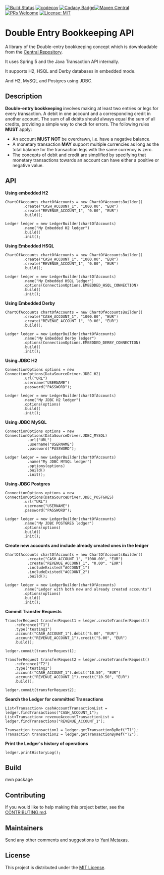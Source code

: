 [![Build Status](https://travis-ci.org/imetaxas/double-entry-bookkeeping-api.svg?branch=master)](https://travis-ci.org/imetaxas/double-entry-bookkeeping-api)
[![codecov](https://codecov.io/gh/imetaxas/double-entry-bookkeeping-api/branch/master/graph/badge.svg)](https://codecov.io/gh/imetaxas/double-entry-bookkeeping-api)
[![Codacy Badge](https://api.codacy.com/project/badge/Grade/970cf46c3cf84ed281f62a60ca465d5b)](https://www.codacy.com/app/imetaxas/double-entry-bookkeeping-api?utm_source=github.com&amp;utm_medium=referral&amp;utm_content=imetaxas/double-entry-bookkeeping-api&amp;utm_campaign=Badge_Grade)[![Maven Central](https://maven-badges.herokuapp.com/maven-central/com.yanimetaxas/bookkeeping/badge.svg)](https://maven-badges.herokuapp.com/maven-central/com.yanimetaxas/bookkeeping/)
[![PRs Welcome](https://img.shields.io/badge/PRs-welcome-green.svg)](http://makeapullrequest.com)
[![License: MIT](https://img.shields.io/badge/License-MIT-yellow.svg)](https://opensource.org/licenses/MIT)

# Double Entry Bookkeeping API
A library of the Double-entry bookkeeping concept which is downloadable from the [Central Repository](https://search.maven.org/#search%7Cga%7C1%7Cg%3A%22com.yanimetaxas%22). 

It uses Spring 5 and the Java Transaction API internally.

It supports H2, HSQL and Derby databases in embedded mode.

And H2, MySQL and Postgres using JDBC.

Description
--------------------

**Double-entry bookkeeping** involves making at least two entries or legs for every transaction.
A debit in one account and a corresponding credit in another account.
The sum of all debits should always equal the sum of all credits, providing a simple way to check for errors.
The following rules **MUST** apply:

  * An account **MUST NOT** be overdrawn, i.e. have a negative balance.
  * A monetary transaction **MAY** support multiple currencies as long as the total balance for the transaction legs with the same currency is zero.
  * The concepts of debit and credit are simplified by specifying that monetary transactions towards an account can have either a positive or negative value.

API
----
**Using embedded H2**
```
ChartOfAccounts chartOfAccounts = new ChartOfAccountsBuilder()
        .create("CASH_ACCOUNT_1", "1000.00", "EUR")
        .create("REVENUE_ACCOUNT_1", "0.00", "EUR")
        .build();

Ledger ledger = new LedgerBuilder(chartOfAccounts)
        .name("My Embedded H2 ledger")
        .build()
        .init();
```

**Using Embedded HSQL**
```
ChartOfAccounts chartOfAccounts = new ChartOfAccountsBuilder()
        .create("CASH_ACCOUNT_1", "1000.00", "EUR")
        .create("REVENUE_ACCOUNT_1", "0.00", "EUR")
        .build();

Ledger ledger = new LedgerBuilder(chartOfAccounts)
        .name("My Embedded HSQL ledger")
        .options(ConnectionOptions.EMBEDDED_HSQL_CONNECTION)
        .build()
        .init();
```

**Using Embedded Derby**
```
ChartOfAccounts chartOfAccounts = new ChartOfAccountsBuilder()
        .create("CASH_ACCOUNT_1", "1000.00", "EUR")
        .create("REVENUE_ACCOUNT_1", "0.00", "EUR")
        .build();

Ledger ledger = new LedgerBuilder(chartOfAccounts)
        .name("My Embedded Derby ledger")
        .options(ConnectionOptions.EMBEDDED_DERBY_CONNECTION)
        .build()
        .init();
```

**Using JDBC H2**
```
ConnectionOptions options = new ConnectionOptions(DataSourceDriver.JDBC_H2)
        .url("URL")
        .username("USERNAME")
        .password("PASSWORD");
        
Ledger ledger = new LedgerBuilder(chartOfAccounts)
        .name("My JDBC H2 ledger")
        .options(options)
        .build()
        .init();
``` 

**Using JDBC MySQL**
```                        
ConnectionOptions options = new ConnectionOptions(DataSourceDriver.JDBC_MYSQL)
          .url("URL")
          .username("USERNAME")
          .password("PASSWORD");

Ledger ledger = new LedgerBuilder(chartOfAccounts)
          .name("My JDBC MYSQL ledger")
          .options(options)
          .build()
          .init();
``` 

**Using JDBC Postgres**
```                        
ConnectionOptions options = new ConnectionOptions(DataSourceDriver.JDBC_POSTGRES)
        .url("URL")
        .username("USERNAME")
        .password("PASSWORD");

Ledger ledger = new LedgerBuilder(chartOfAccounts)
        .name("My JDBC POSTGRES ledger")
        .options(options)
        .build()
        .init();
``` 

**Create new accounts and include already created ones in the ledger**
```
ChartOfAccounts chartOfAccounts = new ChartOfAccountsBuilder()
          .create("CASH_ACCOUNT_1", "1000.00", "EUR")
          .create("REVENUE_ACCOUNT_1", "0.00", "EUR")
          .includeExisted("ACCOUNT_1")
          .includeExisted("ACCOUNT_2")
          .build();
          
Ledger ledger = new LedgerBuilder(chartOfAccounts)
        .name("Ledger with both new and already created accounts")
        .options(options)
        .build()
        .init();
```
          
**Commit Transfer Requests**
``` 
TransferRequest transferRequest1 = ledger.createTransferRequest()
    .reference("T1")
    .type("testing1")
    .account("CASH_ACCOUNT_1").debit("5.00", "EUR")
    .account("REVENUE_ACCOUNT_1").credit("5.00", "EUR")
    .build();
    
ledger.commit(transferRequest1);
  
TransferRequest transferRequest2 = ledger.createTransferRequest()
    .reference("T2")
    .type("testing2")
    .account("CASH_ACCOUNT_1").debit("10.50", "EUR")
    .account("REVENUE_ACCOUNT_1").credit("10.50", "EUR")
    .build();
  
ledger.commit(transferRequest2);
```

**Search the Ledger for committed Transactions**
```
List<Transaction> cashAccountTransactionList = ledger.findTransactions("CASH_ACCOUNT_1");
List<Transaction> revenueAccountTransactionList = ledger.findTransactions("REVENUE_ACCOUNT_1");

Transaction transaction1 = ledger.getTransactionByRef("T1");
Transaction transaction2 = ledger.getTransactionByRef("T2");
```

**Print the Ledger's history of operations**
```
ledger.printHistoryLog();
```

Build
-------
mvn package


## Contributing
If you would like to help making this project better, see the [CONTRIBUTING.md](CONTRIBUTING.md).  

## Maintainers
Send any other comments and suggestions to [Yani Metaxas](https://github.com/imetaxas).

## License
This project is distributed under the [MIT License](LICENSE).